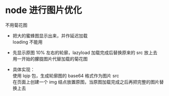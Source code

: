 # node 进行图片优化  
不用菊花图  

- 把大的蜜蜂图显示出来，并作延迟加载  
  loading 不能用  

- 先显示原图 10% 左右的轮廓，lazyload 加载完成后替换原来的 src 放上去  
  用一开始的朦胧图片代替加载的菊花图  

- 具体实现：  
  使用 lqip 包，生成轮廓图的 base64 格式作为图片 src  
  在页面上创建一个 img 结点放置原图，当原图加载完成之后再把完整的图片替换上去